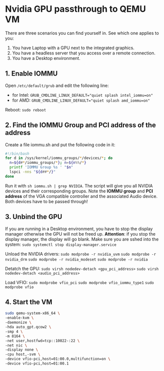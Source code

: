 # Nvidia GPU passthrough to QEMU VM

There are three scenarios you can find yourself in. See which one applies to you:
1. You have Laptop with a GPU next to the integrated graphics. 
2. You have a headless server that you access over a remote connection.
3. You have a Desktop environment.

## 1. Enable IOMMU

Open `/etc/default/grub` and edit the following line:
- for Intel: `GRUB_CMDLINE_LINUX_DEFAULT="quiet splash intel_iommu=on"`
- for AMD: `GRUB_CMDLINE_LINUX_DEFAULT="quiet splash amd_iommu=on"`

Reboot: `sudo reboot`

## 2. Find the IOMMU Group and PCI address of the address

Create a file iommu.sh and put the following code in it:
```bash
#!/bin/bash
for d in /sys/kernel/iommu_groups/*/devices/*; do
  n=${d#*/iommu_groups/*}; n=${n%%/*}
  printf 'IOMMU Group %s ' "$n"
  lspci -nns "${d##*/}"
done
```

Run it with `sh iommu.sh | grep NVIDIA`. The script will give you all NVIDIA devices and their corresponding groups. Note the __IOMMU group__ and __PCI address__ of the VGA compatible controller and the associated Audio device. Both devices have to be passed through!

## 3. Unbind the GPU

If you are running in a Desktop environment, you have to stop the display manager otherwise the GPU will not be freed up. __Attention__: if you stop the display manager, the display will go blank. Make sure you are sshed into the system:
`sudo systemctl stop display-manager.service`

Unload the NVIDIA drivers:
`sudo modprobe -r nvidia_uvm`
`sudo modprobe -r nvidia_drm`
`sudo modprobe -r nvidia_modeset`
`sudo modprobe -r nvidia`

Detatch the GPU:
`sudo virsh nodedev-detach <gpu_pci_address>`
`sudo virsh nodedev-detach <audio_pci_address>`

Load VFIO:
`sudo modprobe vfio_pci`
`sudo modprobe vfio_iommu_type1`
`sudo modprobe vfio`

## 4. Start the VM

```bash
sudo qemu-system-x86_64 \
-enable-kvm \
-daemonize \
-hda auto_gpt.qcow2 \
-smp 4 \
-m 8164 \
-net user,hostfwd=tcp::10022-:22 \
-net nic \
-display none \
-cpu host,-svm \
-device vfio-pci,host=01:00.0,multifunction=on \
-device vfio-pci,host=01:00.1
```

